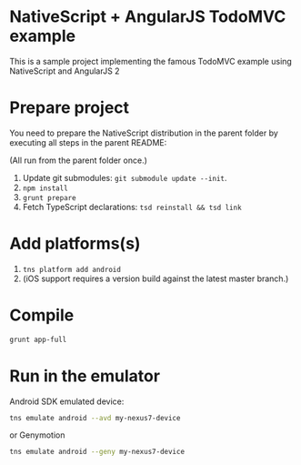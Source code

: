 # NativeScript + AngularJS TodoMVC example

This is a sample project implementing the famous TodoMVC example using NativeScript and AngularJS 2

# Prepare project

You need to prepare the NativeScript distribution in the parent folder by executing all steps in the parent README:

(All run from the parent folder once.)

1. Update git submodules: `git submodule update --init`.
2. `npm install`
3. `grunt prepare`
4. Fetch TypeScript declarations: `tsd reinstall && tsd link`

# Add platforms(s)

1. `tns platform add android`
2. (iOS support requires a version build against the latest master branch.)

# Compile

```sh
grunt app-full
```

# Run in the emulator

Android SDK emulated device:

```sh
tns emulate android --avd my-nexus7-device
```

or Genymotion

```sh
tns emulate android --geny my-nexus7-device
```
